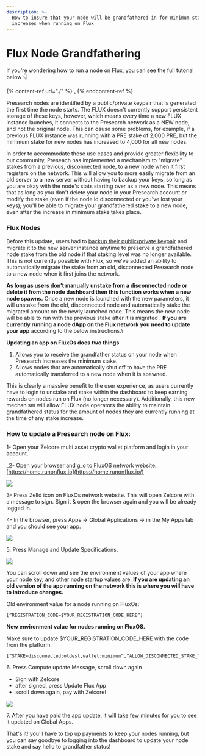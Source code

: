 ```yaml
---
description: >-
  How to insure that your node will be grandfathered in for minimum stake
  increases when running on Flux
---
```


# Flux Node Grandfathering

If you're wondering how to run a node on Flux, you can see the full tutorial below 👇

{% content-ref url="./" %}
[.](./)
{% endcontent-ref %}

Presearch nodes are identified by a public/private keypair that is generated the first time the node starts. The FLUX doesn't currently support persistent storage of these keys, however, which means every time a new FLUX instance launches, it connects to the Presearch network as a NEW node, and not the original node. This can cause some problems, for example, if a previous FLUX instance was running with a PRE stake of 2,000 PRE, but the minimum stake for new nodes has increased to 4,000 for all new nodes.

In order to accommodate these use cases and provide greater flexibility to our community, Preseach has implemented a mechanism to "migrate" stakes from a previous, disconnected node, to a new node when it first registers on the network. This will allow you to more easily migrate from an old server to a new server without having to backup your keys, so long as you are okay with the node's stats starting over as a new node. This means that as long as you don't delete your node in your Presearch account or modify the stake (even if the node id disconnected or you've lost your keys), you'll be able to migrate your grandfathered stake to a new node, even after the increase in minimum stake takes place.

### **Flux Nodes**

Before this update, users had to [backup their public/private keypair](../../troubleshooting-and-maintenance/backing-up-and-migrating-nodes.md) and migrate it to the new server instance anytime to preserve a grandfathered node stake from the old node if that staking level was no longer available. This is not currently possible with Flux, so we've added an ability to automatically migrate the stake from an old, disconnected Presearch node to a new node when it first joins the network.

**As long as users don’t manually unstake from a disconnected node or delete it from the node dashboard then this function works when a new node spawns.** Once a new node is launched with the new parameters, it will unstake from the old, disconnected node and automatically stake the migrated amount on the newly launched node. This means the new node will be able to run with the previous stake after it is migrated . **If you are currently running a node dApp on the Flux network you need to update your app** according to the below instructions.\


**Updating an app on FluxOs does two things**

1. Allows you to receive the grandfather status on your node when Presearch increases the minimum stake.
2. Allows nodes that are automatically shut off to have the PRE automatically transferred to a new node when it is spawned.

This is clearly a massive benefit to the user experience, as users currently have to login to unstake and stake within the dashboard to keep earning rewards on nodes run on Flux (no longer necessary). Additionally, this new mechanism will allow FLUX node operators the ability to maintain grandfathered status for the amount of nodes they are currently running at the time of any stake increase.&#x20;

### **How to update a Presearch node on Flux:**

1- Open your Zelcore multi asset crypto wallet platform and login in your account.

_2- Open your browser and g_o to FluxOS network website. [https://home.runonflux.io](https://home.runonflux.io/)

![](https://miro.medium.com/max/1400/1\*CBfqLJmWz4qC4H7tGJ7MNA.png)

3- Press ZelId icon on FluxOs network website. This will open Zelcore with a message to sign. Sign it & open the browser again and you will be already logged in.&#x20;

4- In the browser, press Apps -> Global Applications -> in the My Apps tab and you should see your app.

![](https://miro.medium.com/max/1400/1\*p383kAAzvsPdKcghJLOcYw.png)

5\. Press Manage and Update Specifications.

![](https://miro.medium.com/max/1400/1\*vWHO45Xo1cqZOysXPW-Xwg.png)

You can scroll down and see the environment values of your app where your node key, and other node startup values are. **If you are updating an old version of the app running on the network this is where you will have to introduce changes.**

Old environment value for a node running on FluxOs:

```
[”REGISTRATION_CODE=$YOUR_REGISTRATION_CODE_HERE”]
```

**New environment value for nodes running on FluxOS.**

Make sure to update $YOUR\_REGISTRATION\_CODE\_HERE with the code from the platform.

```
[“STAKE=disconnected:oldest,wallet:minimum”,”ALLOW_DISCONNECTED_STAKE_TRANSFER_AFTER=30m”,”REGISTRATION_CODE=$YOUR_REGISTRATION_CODE_HERE”]
```

6\. Press Compute update Message, scroll down again

* Sign with Zelcore
* after signed, press Update Flux App
* scroll down again, pay with Zelcore!

![](https://miro.medium.com/max/1400/1\*MpqtefYAkiEEpMpu72eqVg.png)

7\.  After you have paid the app update, it will take few minutes for you to see it updated on Global Apps.&#x20;

That's it! you'll have to top up payments to keep your nodes running, but you can say goodbye to logging into the dashboard to update your node stake and say hello to grandfather status!
